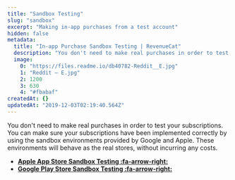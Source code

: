 ```yaml
---
title: "Sandbox Testing"
slug: "sandbox"
excerpt: "Making in-app purchases from a test account"
hidden: false
metadata: 
  title: "In-app Purchase Sandbox Testing | RevenueCat"
  description: "You don't need to make real purchases in order to test your subscriptions. You can make sure your subscriptions have been implemented correctly by using the sandbox environments provided by Google and Apple. These environments will behave as the real stores, without incurring any costs."
  image: 
    0: "https://files.readme.io/db40782-Reddit__E.jpg"
    1: "Reddit – E.jpg"
    2: 1200
    3: 630
    4: "#fbabaf"
createdAt: {}
updatedAt: "2019-12-03T02:19:40.564Z"
---
```

You don't need to make real purchases in order to test your subscriptions. You can make sure your subscriptions have been implemented correctly by using the sandbox environments provided by Google and Apple. These environments will behave as the real stores, without incurring any costs.

- **[Apple App Store Sandbox Testing :fa-arrow-right:](doc:apple-app-store)**
- **[Google Play Store Sandbox Testing :fa-arrow-right:](doc:google-play-store)**